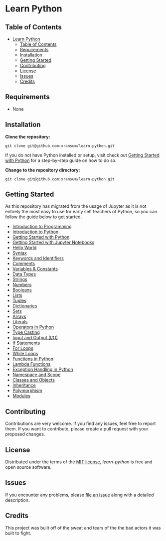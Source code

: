 # Learn Python

## Table of Contents

- [Learn Python](#learn-python)
  - [Table of Contents](#table-of-contents)
  - [Requirements](#requirements)
  - [Installation](#installation)
  - [Getting Started](#getting-started)
  - [Contributing](#contributing)
  - [License](#license)
  - [Issues](#issues)
  - [Credits](#credits)

## Requirements

- None

## Installation


**Clone the repository:**
```
git clone git@github.com:xransum/learn-python.git
```

If you do not have Python installed or setup, visit check out [Getting Started with Python](./03-getting-started-with-python.md)
for a step-by-step guide on how to do so.

**Change to the repository directory:**
```
git clone git@github.com:xransum/learn-python.git
```

## Getting Started

As this repository has migrated from the usage of Jupyter as it is not entirely the most easy to use for early self teachers of Python, so you can follow the guide below to get started.

- [Introduction to Programming](./01-introduction-to-programming.md)
- [Introduction to Python](./02-introduction-to-python.md)
- [Getting Started with Python](./03-getting-started-with-python.md)
- [Getting Started with Jupyter Notebooks](./04-getting-started-with-jupyter-notebooks.md)
- [Hello World](./05-hello-world.md)
- [Syntax](./06-syntax.md)
- [Keywords and Identifiers](./07-keywords-and-identifiers.md)
- [Comments](./08-comments.md)
- [Variables & Constants](./09-variables-and-constants.md)
- [Data Types](./10-data-types.md)
- [Strings](./11-strings.md)
- [Numbers](./12-numbers.md)
- [Booleans](./13-booleans.md)
- [Lists](./14-lists.md)
- [Tuples](./15-tuples.md)
- [Dictionaries](./16-dictionaries.md)
- [Sets](./17-sets.md)
- [Arrays](./18-arrays.md)
- [Literals](./19-literals.md)
- [Operators in Python](./20-operators.md)
- [Type Casting](./21-type-casting.md)
- [Input and Output (I/O)](./22-input-output-io.md)
- [If Statements](./23-if-statements.md)
- [For Loops](./24-for-loops.md)
- [While Loops](./25-while-loops.md)
- [Functions in Python](./26-functions.md)
- [Lambda Functions](./27-lambda-functions.md)
- [Exception Handling in Python](./28-exception-handling.md)
- [Namespace and Scope](./29-namespace-and-scope.md)
- [Classes and Objects](./30-classes-and-objects.md)
- [Inheritance](./31-inheritance.md)
- [Polymorphism](./32-ploymorphism.md)
- [Modules](./33-modules.md)

## Contributing

Contributions are very welcome. If you find any issues, feel free to report them. If you want to contribute, please create a pull request with your proposed changes.

## License

Distributed under the terms of the [MIT license][license], _learn-python_ is free and open source software.

## Issues

If you encounter any problems, please [file an issue] along with a detailed description.

## Credits

This project was built off of the sweat and tears
of the the bad actors it was built to fight.

<!-- github-only -->

[license]: https://github.com/xransum/learn-python/blob/master/LICENSE
[file an issue]: https://github.com/xransum/learn-python/issues
